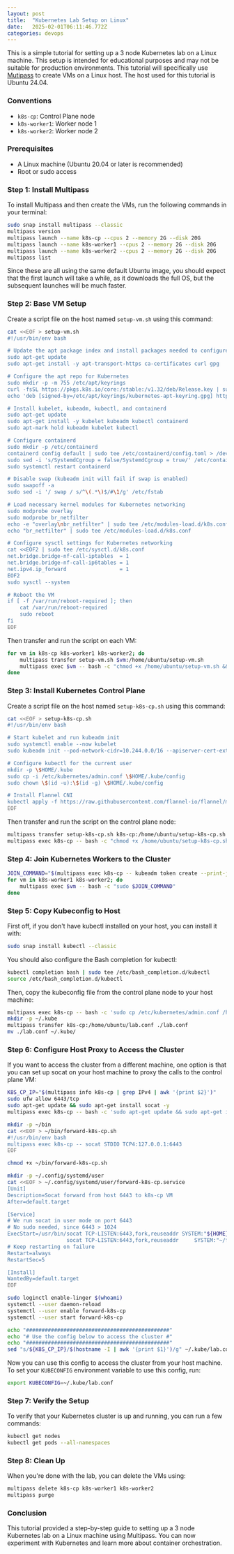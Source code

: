 ```yaml
---
layout: post
title:  "Kubernetes Lab Setup on Linux"
date:   2025-02-01T06:11:46.772Z
categories: devops
---
```

This is a simple tutorial for setting up a 3 node Kubernetes lab on a Linux machine. This setup is intended for educational purposes and may not be suitable for production environments. This tutorial will specifically use [Mutipass](https://canonical.com/multipass) to create VMs on a Linux host. The host used for this tutorial is Ubuntu 24.04.

### Conventions

- `k8s-cp`: Control Plane node
- `k8s-worker1`: Worker node 1
- `k8s-worker2`: Worker node 2

### Prerequisites

- A Linux machine (Ubuntu 20.04 or later is recommended)
- Root or sudo access

### Step 1: Install Multipass

To install Multipass and then create the VMs, run the following commands in your terminal:

```bash
sudo snap install multipass --classic
multipass version
multipass launch --name k8s-cp --cpus 2 --memory 2G --disk 20G
multipass launch --name k8s-worker1 --cpus 2 --memory 2G --disk 20G
multipass launch --name k8s-worker2 --cpus 2 --memory 2G --disk 20G
multipass list
```

Since these are all using the same default Ubuntu image, you should expect that the first launch will take a while, as it downloads the full OS, but the subsequent launches will be much faster.

### Step 2: Base VM Setup

Create a script file on the host named `setup-vm.sh` using this command:

```bash
cat <<EOF > setup-vm.sh
#!/usr/bin/env bash

# Update the apt package index and install packages needed to configure the k8s apt repo
sudo apt-get update
sudo apt-get install -y apt-transport-https ca-certificates curl gpg

# Configure the apt repo for Kubernetes
sudo mkdir -p -m 755 /etc/apt/keyrings
curl -fsSL https://pkgs.k8s.io/core:/stable:/v1.32/deb/Release.key | sudo gpg --dearmor -o /etc/apt/keyrings/kubernetes-apt-keyring.gpg
echo 'deb [signed-by=/etc/apt/keyrings/kubernetes-apt-keyring.gpg] https://pkgs.k8s.io/core:/stable:/v1.32/deb/ /' | sudo tee /etc/apt/sources.list.d/kubernetes.list

# Install kubelet, kubeadm, kubectl, and containerd
sudo apt-get update
sudo apt-get install -y kubelet kubeadm kubectl containerd
sudo apt-mark hold kubeadm kubelet kubectl

# Configure containerd
sudo mkdir -p /etc/containerd
containerd config default | sudo tee /etc/containerd/config.toml > /dev/null
sudo sed -i 's/SystemdCgroup = false/SystemdCgroup = true/' /etc/containerd/config.toml
sudo systemctl restart containerd

# Disable swap (kubeadm init will fail if swap is enabled)
sudo swapoff -a
sudo sed -i '/ swap / s/^\(.*\)$/#\1/g' /etc/fstab

# Load necessary kernel modules for Kubernetes networking
sudo modprobe overlay
sudo modprobe br_netfilter
echo -e "overlay\nbr_netfilter" | sudo tee /etc/modules-load.d/k8s.conf
echo "br_netfilter" | sudo tee /etc/modules-load.d/k8s.conf

# Configure sysctl settings for Kubernetes networking
cat <<EOF2 | sudo tee /etc/sysctl.d/k8s.conf
net.bridge.bridge-nf-call-iptables  = 1
net.bridge.bridge-nf-call-ip6tables = 1
net.ipv4.ip_forward                 = 1
EOF2
sudo sysctl --system

# Reboot the VM
if [ -f /var/run/reboot-required ]; then
    cat /var/run/reboot-required
    sudo reboot
fi
EOF
```

Then transfer and run the script on each VM:

```bash
for vm in k8s-cp k8s-worker1 k8s-worker2; do
    multipass transfer setup-vm.sh $vm:/home/ubuntu/setup-vm.sh
    multipass exec $vm -- bash -c "chmod +x /home/ubuntu/setup-vm.sh && /home/ubuntu/setup-vm.sh"
done
```

### Step 3: Install Kubernetes Control Plane

Create a script file on the host named `setup-k8s-cp.sh` using this command:

```bash
cat <<EOF > setup-k8s-cp.sh
#!/usr/bin/env bash

# Start kubelet and run kubeadm init
sudo systemctl enable --now kubelet
sudo kubeadm init --pod-network-cidr=10.244.0.0/16 --apiserver-cert-extra-sans $(hostname -I | awk '{print $1}')

# Configure kubectl for the current user
mkdir -p \$HOME/.kube
sudo cp -i /etc/kubernetes/admin.conf \$HOME/.kube/config
sudo chown \$(id -u):\$(id -g) \$HOME/.kube/config

# Install Flannel CNI
kubectl apply -f https://raw.githubusercontent.com/flannel-io/flannel/master/Documentation/kube-flannel.yml
EOF
```

Then transfer and run the script on the control plane node:

```bash
multipass transfer setup-k8s-cp.sh k8s-cp:/home/ubuntu/setup-k8s-cp.sh
multipass exec k8s-cp -- bash -c "chmod +x /home/ubuntu/setup-k8s-cp.sh && /home/ubuntu/setup-k8s-cp.sh"
```

### Step 4: Join Kubernetes Workers to the Cluster

```bash
JOIN_COMMAND="$(multipass exec k8s-cp -- kubeadm token create --print-join-command)"
for vm in k8s-worker1 k8s-worker2; do
    multipass exec $vm -- bash -c "sudo $JOIN_COMMAND"
done
```

### Step 5: Copy Kubeconfig to Host

First off, if you don't have kubectl installed on your host, you can install it with:

```bash
sudo snap install kubectl --classic
```

You should also configure the Bash completion for kubectl:

```bash
kubectl completion bash | sudo tee /etc/bash_completion.d/kubectl
source /etc/bash_completion.d/kubectl
```

Then, copy the kubeconfig file from the control plane node to your host machine:

```bash
multipass exec k8s-cp -- bash -c 'sudo cp /etc/kubernetes/admin.conf /home/ubuntu/lab.conf; sudo chown $(id -u):$(id -g) /home/ubuntu/lab.conf'
mkdir -p ~/.kube
multipass transfer k8s-cp:/home/ubuntu/lab.conf ./lab.conf
mv ./lab.conf ~/.kube/
```

### Step 6: Configure Host Proxy to Access the Cluster

If you want to access the cluster from a different machine, one option is that you can set up socat on your host machine to proxy the calls to the control plane VM:

```bash
K8S_CP_IP="$(multipass info k8s-cp | grep IPv4 | awk '{print $2}')"
sudo ufw allow 6443/tcp
sudo apt-get update && sudo apt-get install socat -y
multipass exec k8s-cp -- bash -c 'sudo apt-get update && sudo apt-get install socat'

mkdir -p ~/bin
cat <<EOF > ~/bin/forward-k8s-cp.sh
#!/usr/bin/env bash
multipass exec k8s-cp -- socat STDIO TCP4:127.0.0.1:6443
EOF

chmod +x ~/bin/forward-k8s-cp.sh

mkdir -p ~/.config/systemd/user
cat <<EOF > ~/.config/systemd/user/forward-k8s-cp.service
[Unit]
Description=Socat forward from host 6443 to k8s-cp VM
After=default.target

[Service]
# We run socat in user mode on port 6443
# No sudo needed, since 6443 > 1024
ExecStart=/usr/bin/socat TCP-LISTEN:6443,fork,reuseaddr SYSTEM:"${HOME}/bin/forward-k8s-cp.sh"
                   socat TCP-LISTEN:6443,fork,reuseaddr     SYSTEM:"~/forward-k8s-cp.sh"
# Keep restarting on failure
Restart=always
RestartSec=5

[Install]
WantedBy=default.target
EOF

sudo loginctl enable-linger $(whoami)
systemctl --user daemon-reload
systemctl --user enable forward-k8s-cp
systemctl --user start forward-k8s-cp

echo "##############################################"
echo "# Use the config below to access the cluster #"
echo "##############################################"
sed "s/${K8S_CP_IP}/$(hostname -I | awk '{print $1}')/g" ~/.kube/lab.conf
```

Now you can use this config to access the cluster from your host machine. To set your `KUBECONFIG` environment variable to use this config, run:

```bash
export KUBECONFIG=~/.kube/lab.conf
```

### Step 7: Verify the Setup

To verify that your Kubernetes cluster is up and running, you can run a few commands:

```bash
kubectl get nodes
kubectl get pods --all-namespaces
```

### Step 8: Clean Up

When you're done with the lab, you can delete the VMs using:

```bash
multipass delete k8s-cp k8s-worker1 k8s-worker2
multipass purge
```

### Conclusion

This tutorial provided a step-by-step guide to setting up a 3 node Kubernetes lab on a Linux machine using Multipass. You can now experiment with Kubernetes and learn more about container orchestration.
